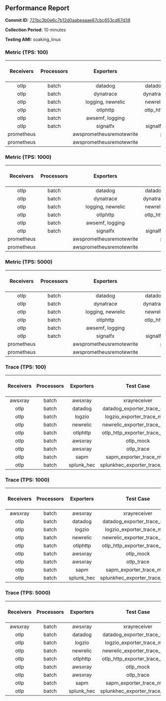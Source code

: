 ## Performance Report

**Commit ID:** [721bc3b0e6c7b12d0aabeaaae87cbc653cd67d38](https://github.com/aws-observability/aws-otel-collector/commit/721bc3b0e6c7b12d0aabeaaae87cbc653cd67d38)

**Collection Period:** 10 minutes

**Testing AMI:** soaking_linux


### Metric (TPS: 100)
| Receivers | Processors | Exporters | Test Case | Data Type | Instance Type | Avg CPU Usage (Percent) | Avg Memory Usage (Megabytes) |
|:---------:|:----------:|:---------:|:---------:|:---------:|:-------------:|:-----------------------:|:----------------------------:|
| otlp | batch | datadog | datadog_exporter_metric_mock | otlp | m5.2xlarge | 0.00 | 0.00 |
| otlp | batch | dynatrace | dynatrace_exporter_metric_mock | otlp | m5.2xlarge | 0.00 | 0.00 |
| otlp | batch | logging, newrelic | newrelic_exporter_metric_mock | otlp | m5.2xlarge | 0.00 | 0.00 |
| otlp | batch | otlphttp | otlp_http_exporter_metric_mock | otlp | m5.2xlarge | 0.07 | 55.16 |
| otlp | batch | awsemf, logging | otlp_metric | otlp | m5.2xlarge | 0.08 | 59.19 |
| otlp | batch | signalfx | signalfx_exporter_metric_mock | otlp | m5.2xlarge | 0.00 | 0.00 |
| prometheus |  | awsprometheusremotewrite | prometheus_mock | otlp | m5.2xlarge | 0.14 | 62.13 |
| prometheus |  | awsprometheusremotewrite | prometheus_static | otlp | m5.2xlarge | 0.10 | 62.22 |

### Metric (TPS: 1000)
| Receivers | Processors | Exporters | Test Case | Data Type | Instance Type | Avg CPU Usage (Percent) | Avg Memory Usage (Megabytes) |
|:---------:|:----------:|:---------:|:---------:|:---------:|:-------------:|:-----------------------:|:----------------------------:|
| otlp | batch | datadog | datadog_exporter_metric_mock | otlp | m5.2xlarge | 0.00 | 0.00 |
| otlp | batch | dynatrace | dynatrace_exporter_metric_mock | otlp | m5.2xlarge | 0.00 | 0.00 |
| otlp | batch | logging, newrelic | newrelic_exporter_metric_mock | otlp | m5.2xlarge | 0.00 | 0.00 |
| otlp | batch | otlphttp | otlp_http_exporter_metric_mock | otlp | m5.2xlarge | 0.07 | 54.14 |
| otlp | batch | awsemf, logging | otlp_metric | otlp | m5.2xlarge | 0.08 | 58.51 |
| otlp | batch | signalfx | signalfx_exporter_metric_mock | otlp | m5.2xlarge | 0.00 | 0.00 |
| prometheus |  | awsprometheusremotewrite | prometheus_mock | otlp | m5.2xlarge | 1.22 | 90.34 |
| prometheus |  | awsprometheusremotewrite | prometheus_static | otlp | m5.2xlarge | 1.08 | 94.77 |

### Metric (TPS: 5000)
| Receivers | Processors | Exporters | Test Case | Data Type | Instance Type | Avg CPU Usage (Percent) | Avg Memory Usage (Megabytes) |
|:---------:|:----------:|:---------:|:---------:|:---------:|:-------------:|:-----------------------:|:----------------------------:|
| otlp | batch | datadog | datadog_exporter_metric_mock | otlp | m5.2xlarge | 0.00 | 0.00 |
| otlp | batch | dynatrace | dynatrace_exporter_metric_mock | otlp | m5.2xlarge | 0.00 | 0.00 |
| otlp | batch | logging, newrelic | newrelic_exporter_metric_mock | otlp | m5.2xlarge | 0.00 | 0.00 |
| otlp | batch | otlphttp | otlp_http_exporter_metric_mock | otlp | m5.2xlarge | 0.08 | 53.93 |
| otlp | batch | awsemf, logging | otlp_metric | otlp | m5.2xlarge | 0.09 | 58.75 |
| otlp | batch | signalfx | signalfx_exporter_metric_mock | otlp | m5.2xlarge | 0.00 | 0.00 |
| prometheus |  | awsprometheusremotewrite | prometheus_mock | otlp | m5.2xlarge | 6.14 | 233.69 |
| prometheus |  | awsprometheusremotewrite | prometheus_static | otlp | m5.2xlarge | 6.11 | 241.32 |

### Trace (TPS: 100)
| Receivers | Processors | Exporters | Test Case | Data Type | Instance Type | Avg CPU Usage (Percent) | Avg Memory Usage (Megabytes) |
|:---------:|:----------:|:---------:|:---------:|:---------:|:-------------:|:-----------------------:|:----------------------------:|
| awsxray | batch | awsxray | xrayreceiver | otlp | m5.2xlarge | 0.04 | 48.08 |
| otlp | batch | datadog | datadog_exporter_trace_mock | otlp | m5.2xlarge | 0.00 | 0.00 |
| otlp | batch | logzio | logzio_exporter_trace_mock | otlp | m5.2xlarge | 0.00 | 0.00 |
| otlp | batch | newrelic | newrelic_exporter_trace_mock | otlp | m5.2xlarge | 0.00 | 0.00 |
| otlp | batch | otlphttp | otlp_http_exporter_trace_mock | otlp | m5.2xlarge | 2.58 | 61.86 |
| otlp | batch | awsxray | otlp_mock | otlp | m5.2xlarge | 3.54 | 60.17 |
| otlp | batch | awsxray | otlp_trace | otlp | m5.2xlarge | 3.61 | 61.87 |
| otlp | batch | sapm | sapm_exporter_trace_mock | otlp | m5.2xlarge | 0.00 | 0.00 |
| otlp | batch | splunk_hec | splunkhec_exporter_trace_mock | otlp | m5.2xlarge | 0.00 | 0.00 |

### Trace (TPS: 1000)
| Receivers | Processors | Exporters | Test Case | Data Type | Instance Type | Avg CPU Usage (Percent) | Avg Memory Usage (Megabytes) |
|:---------:|:----------:|:---------:|:---------:|:---------:|:-------------:|:-----------------------:|:----------------------------:|
| awsxray | batch | awsxray | xrayreceiver | otlp | m5.2xlarge | 0.06 | 49.22 |
| otlp | batch | datadog | datadog_exporter_trace_mock | otlp | m5.2xlarge | 0.00 | 0.00 |
| otlp | batch | logzio | logzio_exporter_trace_mock | otlp | m5.2xlarge | 0.00 | 0.00 |
| otlp | batch | newrelic | newrelic_exporter_trace_mock | otlp | m5.2xlarge | 0.00 | 0.00 |
| otlp | batch | otlphttp | otlp_http_exporter_trace_mock | otlp | m5.2xlarge | 20.73 | 62.70 |
| otlp | batch | awsxray | otlp_mock | otlp | m5.2xlarge | 24.64 | 4336.50 |
| otlp | batch | awsxray | otlp_trace | otlp | m5.2xlarge | 32.83 | 67.57 |
| otlp | batch | sapm | sapm_exporter_trace_mock | otlp | m5.2xlarge | 0.00 | 0.00 |
| otlp | batch | splunk_hec | splunkhec_exporter_trace_mock | otlp | m5.2xlarge | 0.00 | 0.00 |

### Trace (TPS: 5000)
| Receivers | Processors | Exporters | Test Case | Data Type | Instance Type | Avg CPU Usage (Percent) | Avg Memory Usage (Megabytes) |
|:---------:|:----------:|:---------:|:---------:|:---------:|:-------------:|:-----------------------:|:----------------------------:|
| awsxray | batch | awsxray | xrayreceiver | otlp | m5.2xlarge | 0.05 | 49.12 |
| otlp | batch | datadog | datadog_exporter_trace_mock | otlp | m5.2xlarge | 0.00 | 0.00 |
| otlp | batch | logzio | logzio_exporter_trace_mock | otlp | m5.2xlarge | 0.00 | 0.00 |
| otlp | batch | newrelic | newrelic_exporter_trace_mock | otlp | m5.2xlarge | 0.00 | 0.00 |
| otlp | batch | otlphttp | otlp_http_exporter_trace_mock | otlp | m5.2xlarge | 97.06 | 78.82 |
| otlp | batch | awsxray | otlp_mock | otlp | m5.2xlarge | 122.69 | 21910.63 |
| otlp | batch | awsxray | otlp_trace | otlp | m5.2xlarge | 151.14 | 17449.98 |
| otlp | batch | sapm | sapm_exporter_trace_mock | otlp | m5.2xlarge | 0.00 | 0.00 |
| otlp | batch | splunk_hec | splunkhec_exporter_trace_mock | otlp | m5.2xlarge | 0.00 | 0.00 |
